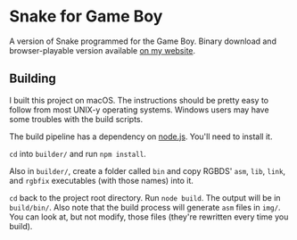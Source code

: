 # Snake for Game Boy

A version of Snake programmed for the Game Boy. Binary download and browser-playable version available [on my website](http://donaldhays.com/projects/snake/).

## Building

I built this project on macOS. The instructions should be pretty easy to follow from most UNIX-y operating systems. Windows users may have some troubles with the build scripts.

The build pipeline has a dependency on [node.js](http://nodejs.org). You'll need to install it.

`cd` into `builder/` and run `npm install`.

Also in `builder/`, create a folder called `bin` and copy RGBDS' `asm`, `lib`, `link`, and `rgbfix` executables (with those names) into it.

`cd` back to the project root directory. Run `node build`. The output will be in `build/bin/`. Also note that the build process will generate `asm` files in `img/`. You can look at, but not modify, those files (they're rewritten every time you build).

